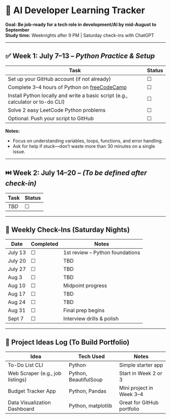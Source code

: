 
# 🧠 AI Developer Learning Tracker
**Goal: Be job-ready for a tech role in development/AI by mid-August to September**  
**Study time:** Weeknights after 9 PM | Saturday check-ins with ChatGPT

---

## ✅ Week 1: July 7–13 – *Python Practice & Setup*
| Task | Status |
|------|--------|
| Set up your GitHub account (if not already) | ☐ |
| Complete 3–4 hours of Python on [freeCodeCamp](https://www.freecodecamp.org/learn/scientific-computing-with-python/) | ☐ |
| Install Python locally and write a basic script (e.g., calculator or to-do CLI) | ☐ |
| Solve 2 easy LeetCode Python problems | ☐ |
| Optional: Push your script to GitHub | ☐ |

**Notes:**  
- Focus on understanding variables, loops, functions, and error handling.  
- Ask for help if stuck—don’t waste more than 30 minutes on a single issue.  

---

## ⏭️ Week 2: July 14–20 – *(To be defined after check-in)*  
| Task | Status |
|------|--------|
| _TBD_ | ☐ |

---

## 📅 Weekly Check-Ins (Saturday Nights)
| Date | Completed | Notes |
|------|-----------|-------|
| July 13 | ☐ | 1st review – Python foundations |
| July 20 | ☐ | TBD |
| July 27 | ☐ | TBD |
| Aug 3 | ☐ | TBD |
| Aug 10 | ☐ | Midpoint progress |
| Aug 17 | ☐ | TBD |
| Aug 24 | ☐ | TBD |
| Aug 31 | ☐ | Final prep begins |
| Sept 7 | ☐ | Interview drills & polish |

---

## 📁 Project Ideas Log (To Build Portfolio)
| Idea | Tech Used | Notes |
|------|-----------|-------|
| To-Do List CLI | Python | Simple starter app |
| Web Scraper (e.g., job listings) | Python, BeautifulSoup | Start in Week 2 or 3 |
| Budget Tracker App | Python, Pandas | Mini project in Week 3–4 |
| Data Visualization Dashboard | Python, matplotlib | Great for GitHub portfolio |
